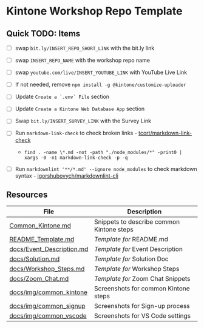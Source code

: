 # Kintone Workshop Repo Template

## Quick TODO: Items
* [ ] swap `bit.ly/INSERT_REPO_SHORT_LINK` with the bit.ly link
* [ ] swap `INSERT_REPO_NAME` with the workshop repo name
* [ ] swap `youtube.com/live/INSERT_YOUTUBE_LINK` with YouTube Live Link
* [ ] If not needed, remove `npm install -g @kintone/customize-uploader`
* [ ] Update ```Create a `.env` File``` section
* [ ] Update `Create a Kintone Web Database App` section
* [ ] Swap `bit.ly/INSERT_SURVEY_LINK` with the Survey Link
* [ ] Run `markdown-link-check` to check broken links - [tcort/markdown-link-check](https://github.com/tcort/markdown-link-check)
  * `find . -name \*.md -not -path "./node_modules/*" -print0 | xargs -0 -n1 markdown-link-check -p -q`
* [ ] Run `markdownlint '**/*.md' --ignore node_modules` to check markdown syntax - [igorshubovych/markdownlint-cli](https://github.com/igorshubovych/markdownlint-cli)


## Resources

| File                                                   | Description                               |
| ------------------------------------------------------ | ----------------------------------------- |
| [Common_Kintone.md](Common_Kintone.md)                 | Snippets to describe common Kintone steps |
| [README_Template.md](README_Template.md)               | _Template for_ README.md                  |
| [docs/Event_Description.md](docs/Event_Description.md) | _Template for_ Event Description          |
| [docs/Solution.md](docs/Solution.md)                   | _Template for_ Solution Doc               |
| [docs/Workshop_Steps.md](docs/Workshop_Steps.md)       | _Template for_ Workshop Steps             |
| [docs/Zoom_Chat.md](docs/Zoom_Chat.md)                 | _Template for_ Zoom Chat Snippets         |
| [docs/img/common_kintone](docs/img/common_kintone)     | Screenshots for common Kintone steps      |
| [docs/img/common_signup](docs/img/common_signup)       | Screenshots for Sign-up process           |
| [docs/img/common_vscode](docs/img/common_vscode)       | Screenshots for VS Code settings          |
